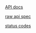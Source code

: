[API docs](https://editor.swagger.io/?url=https://raw.githubusercontent.com/JBLNgithub/stockemoise-backend/refs/heads/main/src/datas/spec.json)

[raw api spec](https://raw.githubusercontent.com/JBLNgithub/stockemoise-backend/refs/heads/main/src/datas/spec.json)

[status codes](https://developer.mozilla.org/en-US/docs/Web/HTTP/Reference/Status)